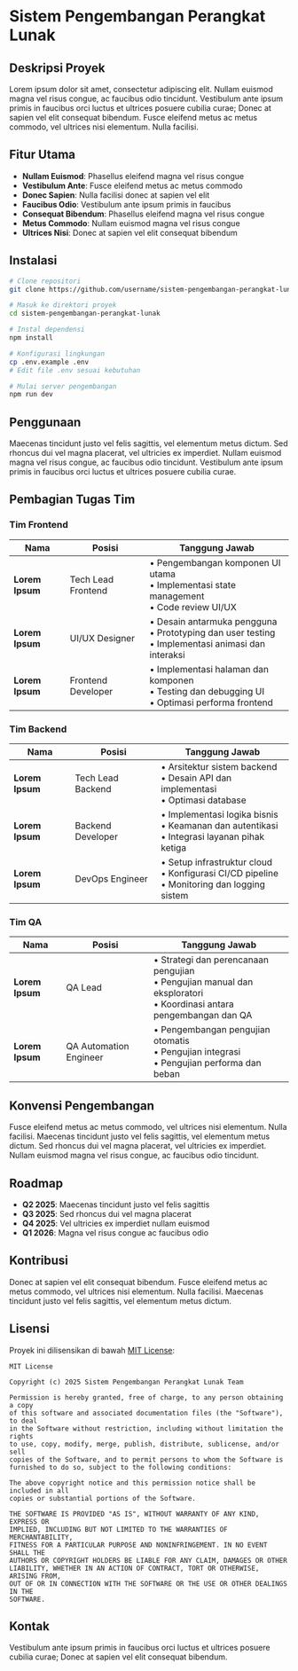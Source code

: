 # Sistem Pengembangan Perangkat Lunak

## Deskripsi Proyek
Lorem ipsum dolor sit amet, consectetur adipiscing elit. Nullam euismod magna vel risus congue, ac faucibus odio tincidunt. Vestibulum ante ipsum primis in faucibus orci luctus et ultrices posuere cubilia curae; Donec at sapien vel elit consequat bibendum. Fusce eleifend metus ac metus commodo, vel ultrices nisi elementum. Nulla facilisi.

## Fitur Utama
- **Nullam Euismod**: Phasellus eleifend magna vel risus congue
- **Vestibulum Ante**: Fusce eleifend metus ac metus commodo
- **Donec Sapien**: Nulla facilisi donec at sapien vel elit
- **Faucibus Odio**: Vestibulum ante ipsum primis in faucibus
- **Consequat Bibendum**: Phasellus eleifend magna vel risus congue
- **Metus Commodo**: Nullam euismod magna vel risus congue
- **Ultrices Nisi**: Donec at sapien vel elit consequat bibendum

## Instalasi
```bash
# Clone repositori
git clone https://github.com/username/sistem-pengembangan-perangkat-lunak.git

# Masuk ke direktori proyek
cd sistem-pengembangan-perangkat-lunak

# Instal dependensi
npm install

# Konfigurasi lingkungan
cp .env.example .env
# Edit file .env sesuai kebutuhan

# Mulai server pengembangan
npm run dev
```

## Penggunaan
Maecenas tincidunt justo vel felis sagittis, vel elementum metus dictum. Sed rhoncus dui vel magna placerat, vel ultricies ex imperdiet. Nullam euismod magna vel risus congue, ac faucibus odio tincidunt. Vestibulum ante ipsum primis in faucibus orci luctus et ultrices posuere cubilia curae.

## Pembagian Tugas Tim

### Tim Frontend
| Nama | Posisi | Tanggung Jawab |
|------|--------|----------------|
| **Lorem Ipsum** | Tech Lead Frontend | • Pengembangan komponen UI utama<br>• Implementasi state management<br>• Code review UI/UX |
| **Lorem Ipsum** | UI/UX Designer | • Desain antarmuka pengguna<br>• Prototyping dan user testing<br>• Implementasi animasi dan interaksi |
| **Lorem Ipsum** | Frontend Developer | • Implementasi halaman dan komponen<br>• Testing dan debugging UI<br>• Optimasi performa frontend |

### Tim Backend
| Nama | Posisi | Tanggung Jawab |
|------|--------|----------------|
| **Lorem Ipsum** | Tech Lead Backend | • Arsitektur sistem backend<br>• Desain API dan implementasi<br>• Optimasi database |
| **Lorem Ipsum** | Backend Developer | • Implementasi logika bisnis<br>• Keamanan dan autentikasi<br>• Integrasi layanan pihak ketiga |
| **Lorem Ipsum** | DevOps Engineer | • Setup infrastruktur cloud<br>• Konfigurasi CI/CD pipeline<br>• Monitoring dan logging sistem |

### Tim QA
| Nama | Posisi | Tanggung Jawab |
|------|--------|----------------|
| **Lorem Ipsum** | QA Lead | • Strategi dan perencanaan pengujian<br>• Pengujian manual dan eksploratori<br>• Koordinasi antara pengembangan dan QA |
| **Lorem Ipsum** | QA Automation Engineer | • Pengembangan pengujian otomatis<br>• Pengujian integrasi<br>• Pengujian performa dan beban |

## Konvensi Pengembangan
Fusce eleifend metus ac metus commodo, vel ultrices nisi elementum. Nulla facilisi. Maecenas tincidunt justo vel felis sagittis, vel elementum metus dictum. Sed rhoncus dui vel magna placerat, vel ultricies ex imperdiet. Nullam euismod magna vel risus congue, ac faucibus odio tincidunt.

## Roadmap
- **Q2 2025**: Maecenas tincidunt justo vel felis sagittis
- **Q3 2025**: Sed rhoncus dui vel magna placerat
- **Q4 2025**: Vel ultricies ex imperdiet nullam euismod
- **Q1 2026**: Magna vel risus congue ac faucibus odio

## Kontribusi
Donec at sapien vel elit consequat bibendum. Fusce eleifend metus ac metus commodo, vel ultrices nisi elementum. Nulla facilisi. Maecenas tincidunt justo vel felis sagittis, vel elementum metus dictum.

## Lisensi
Proyek ini dilisensikan di bawah [MIT License](LICENSE):

```
MIT License

Copyright (c) 2025 Sistem Pengembangan Perangkat Lunak Team

Permission is hereby granted, free of charge, to any person obtaining a copy
of this software and associated documentation files (the "Software"), to deal
in the Software without restriction, including without limitation the rights
to use, copy, modify, merge, publish, distribute, sublicense, and/or sell
copies of the Software, and to permit persons to whom the Software is
furnished to do so, subject to the following conditions:

The above copyright notice and this permission notice shall be included in all
copies or substantial portions of the Software.

THE SOFTWARE IS PROVIDED "AS IS", WITHOUT WARRANTY OF ANY KIND, EXPRESS OR
IMPLIED, INCLUDING BUT NOT LIMITED TO THE WARRANTIES OF MERCHANTABILITY,
FITNESS FOR A PARTICULAR PURPOSE AND NONINFRINGEMENT. IN NO EVENT SHALL THE
AUTHORS OR COPYRIGHT HOLDERS BE LIABLE FOR ANY CLAIM, DAMAGES OR OTHER
LIABILITY, WHETHER IN AN ACTION OF CONTRACT, TORT OR OTHERWISE, ARISING FROM,
OUT OF OR IN CONNECTION WITH THE SOFTWARE OR THE USE OR OTHER DEALINGS IN THE
SOFTWARE.
```

## Kontak
Vestibulum ante ipsum primis in faucibus orci luctus et ultrices posuere cubilia curae; Donec at sapien vel elit consequat bibendum.
